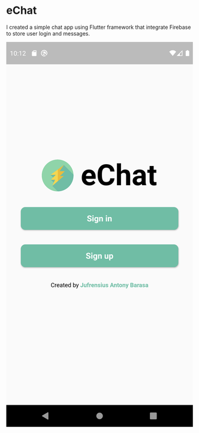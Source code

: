 # eChat

I created a simple chat app using Flutter framework that integrate Firebase to store user login and messages.

<img src="https://raw.githubusercontent.com/Jufrenbarasa/venus/master/screenshoot/Screenshot_1591585938.png"/>


